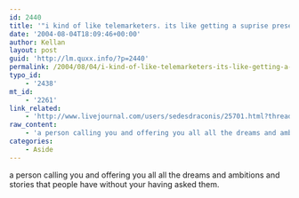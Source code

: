 ```yaml
---
id: 2440
title: '"i kind of like telemarketers. its like getting a suprise present."'
date: '2004-08-04T18:09:46+00:00'
author: Kellan
layout: post
guid: 'http://lm.quxx.info/?p=2440'
permalink: /2004/08/04/i-kind-of-like-telemarketers-its-like-getting-a-suprise-present/
typo_id:
    - '2438'
mt_id:
    - '2261'
link_related:
    - 'http://www.livejournal.com/users/sedesdraconis/25701.html?thread=44901#t44901'
raw_content:
    - 'a person calling you and offering you all all the dreams and ambitions and stories that people have without your having asked them.'
categories:
    - Aside
---
```


a person calling you and offering you all all the dreams and ambitions and stories that people have without your having asked them.